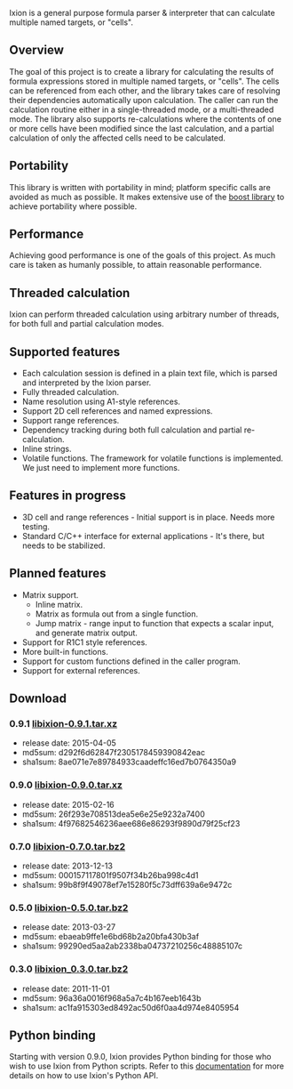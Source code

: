 Ixion is a general purpose formula parser & interpreter that can calculate
multiple named targets, or "cells".

## Overview
The goal of this project is to create a library for calculating the
results of formula expressions stored in multiple named targets, or
"cells".  The cells can be referenced from each other, and the library
takes care of resolving their dependencies automatically upon calculation.
The caller can run the calculation routine either in a single-threaded
mode, or a multi-threaded mode.  The library also supports re-calculations
where the contents of one or more cells have been modified since the last
calculation, and a partial calculation of only the affected cells need to
be calculated.

## Portability
This library is written with portability in mind; platform specific calls
are avoided as much as possible.  It makes extensive use of the [boost
library](http://boost.org) to achieve portability where possible.

## Performance
Achieving good performance is one of the goals of this project.  As much
care is taken as humanly possible, to attain reasonable performance.

## Threaded calculation
Ixion can perform threaded calculation using arbitrary number of threads,
for both full and partial calculation modes.

## Supported features
* Each calculation session is defined in a plain text file, which is parsed
  and interpreted by the Ixion parser.
* Fully threaded calculation.
* Name resolution using A1-style references.
* Support 2D cell references and named expressions.
* Support range references.
* Dependency tracking during both full calculation and partial re-calculation.
* Inline strings.
* Volatile functions. The framework for volatile functions is implemented. We
  just need to implement more functions.

## Features in progress
* 3D cell and range references - Initial support is in place.  Needs more
  testing.
* Standard C/C++ interface for external applications - It's there, but needs
  to be stabilized.

## Planned features
* Matrix support.
  * Inline matrix.
  * Matrix as formula out from a single function.
  * Jump matrix - range input to function that expects a scalar input, and
    generate matrix output.
* Support for R1C1 style references.
* More built-in functions.
* Support for custom functions defined in the caller program.
* Support for external references.

## Download

### 0.9.1 [libixion-0.9.1.tar.xz](http://kohei.us/files/ixion/src/libixion-0.9.1.tar.xz)
  * release date: 2015-04-05
  * md5sum: d292f6d62847f2305178459390842eac
  * sha1sum: 8ae071e7e89784933caadeffc16ed7b0764350a9
  
### 0.9.0 [libixion-0.9.0.tar.xz](http://kohei.us/files/ixion/src/libixion-0.9.0.tar.xz)
  * release date: 2015-02-16
  * md5sum: 26f293e708513dea5e6e25e9232a7400
  * sha1sum: 4f97682546236aee686e86293f9890d79f25cf23

### 0.7.0 [libixion-0.7.0.tar.bz2](http://kohei.us/files/ixion/src/libixion-0.7.0.tar.bz2)
  * release date: 2013-12-13
  * md5sum: 000157117801f9507f34b26ba998c4d1
  * sha1sum: 99b8f9f49078ef7e15280f5c73dff639a6e9472c

### 0.5.0 [libixion-0.5.0.tar.bz2](http://kohei.us/files/ixion/src/libixion-0.5.0.tar.bz2)
  * release date: 2013-03-27
  * md5sum: ebaeab9ffe1e6bd68b2a20bfa430b3af
  * sha1sum: 99290ed5aa2ab2338ba04737210256c48885107c

### 0.3.0 [libixion_0.3.0.tar.bz2](http://kohei.us/files/ixion/src/libixion_0.3.0.tar.bz2)
  * release date: 2011-11-01
  * md5sum: 96a36a0016f968a5a7c4b167eeb1643b
  * sha1sum: ac1fa915303ed8492ac50d6f0aa4d974e8405954

## Python binding
Starting with version 0.9.0, Ixion provides Python binding for those who wish
to use Ixion from Python scripts.  Refer to this
[documentation](http://kohei.us/files/ixion/pydoc/current) for more details on
how to use Ixion's Python API.